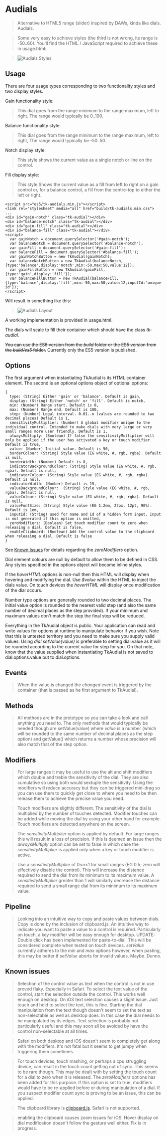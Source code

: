 # Audials

> Alternative to HTML5 range (slider) inspired by DAWs, kinda like dials. Audials.

> Some very easy to achieve styles (the third is not wrong, its range is -50..60). You'll find the HTML / JavaScript required to achieve these in usage.html:

> ![Audials Styles](styles.png?raw=true "Audials Styles")

## Usage

There are four usage types corresponding to two functionality styles and two display styles.

Gain functionality style:
> This dial goes from the range minimum to the range maximum, left to right. The range would typically be 0..100.

Balance functionality style:
> This dial goes from the range minimum to the range maximum, left to right, The range would typically be -50..50.

Notch display style:
> This style shows the current value as a single notch or line on the control.

Fill display style:
> This style Shows the current value as a fill from left to right on a gain control or, for a balance control, a fill from the centre-top to either the left or right.

```
<script src="es5/tk-audials.min.js"></script>
<link rel="stylesheet" media="all" href="build/tk-audials.min.css">
...
<div id="gain-notch" class="tk-audial"></div>
<div id="balance-notch" class="tk-audial"></div>
<div id="gain-fill" class="tk-audial"></div>
<div id="balance-fill" class="tk-audial"></div>
<script>
  var gainNotch = document.querySelector('#gain-notch');
  var balanceNotch = document.querySelector('#balance-notch');
  var gainFill = document.querySelector('#gain-fill');
  var balanceFill = document.querySelector('#balance-fill');
  var gainNotchButton = new TkAudial(gainNotch);
  var balanceNotchButton = new TkAudial(balanceNotch, {type:'balance',display:'notch',min:-50,max:50,value:12});
  var gainFillButton = new TkAudial(gainFill, {type:'gain',display:'fill'});
  var balanceFillButton = new TkAudial(balanceFill, {type:'balance',display:'fill',min:-50,max:50,value:12,inputId:'unique-id'});
</script>
```

Will result in something like this:
> ![Audials Layout](audials.png?raw=true "Audials Layout")

A working implementation is provided in usage.html.

The dials will scale to fill their container which should have the class *tk-audial*.

~~You can use the ES6 version from the *build* folder or the ES5 version from the *build/es5* folder.~~
Currently only the ES5 version is published.

## Options

The first argument when instantiating TkAudial is its HTML container element. The second is an optional options object of optional options:
```
{
  type: (String) Either 'gain' or 'balance'. Default is gain,
  display: (String) Either 'notch' or 'fill'. Default is notch,
  min: (Number) Range start. Default is 0,
  max: (Number) Range end. Default is 100,
  step: (Number) Legal interval. 0.01..n (values are rounded to two decimal places) Default is 1,
  sensitivityMultiplier: (Number) A global modifier unique to the individual control. Intended to make dials with very large or very small ranges more user friendly. Default is 1,
  alwaysMultiply: (Boolean) If false the sensitivityMultiplier will only be applied if the user has activated a key or touch modifier. Default is true,
  value: (Number) Initial value. Default is 50,
  borderColour: (String) Style value (EG white, #, rgb, rgba). Default is null,
  borderWidth: (Number) Default is 8,
  indicatorBackgroundColour: (String) Style value (EG white, #, rgb, rgba). Default is null,
  indicatorColour: (String) Style value (EG white, #, rgb, rgba). Default is null,
  indicatorWidth: (Number) Default is 15,
  valueBackgroundColour:  (String) Style value (EG white, #, rgb, rgba). Default is null,
  valueColour: (String) Style value (EG white, #, rgb, rgba). Default is null,
  valueFontSize: (String) Style value (EG 1.2em, 22px, 12pt, 90%). Default is 1em,
  inputId: (String) used for name and id of a hidden form input. Input is not generated if this option is omitted,
  zeroModifiers: (Boolean) Set touch modifier count to zero when releasing a dial. Default is false,
  enableClipboard: (Boolean) Add the control value to the clipboard when releasing a dial. Default is false
}
```
See [Known Issues](#known-issues) for details regarding the *zeroModifiers* option.

Dial element colours are null by default to allow them to be defined in CSS. Any styles specified in the options object will become inline styles.

If the *hoverHTML* options is non-null then this HTML will display when hovering and modifying the dial. Use *$value* within the HTML to inject the dials value. On touch devices the *hoverHTML* will display once modification of the dial occurs.

Number type options are generally rounded to two decimal places. The initial value option is rounded to the nearest valid step (and also the same number of decimal places as the step provided). If your minimum and maximum values don't match the step the final step will be reduced.

Everything in the TkAudial object is public. Your application can read and write values for options at runtime to manipulate behavior if you wish. Note that this is untested territory and you need to make sure you supply valid values. Using *dial.setValue(value)* is preferable to setting dial.value as it will be rounded according to the current value for step for you. On that note, know that the value supplied when instantiating TkAudial is not saved to dial.options.value but to dial.options.

## Events

> When the value is changed the *changed* event is triggered by the container (that is passed as he first argument to TkAudial).

## Methods

> All methods are in the prototype so you can take a look and call anything you need to. The only methods that would typically be needed though are setValue(value) where *value* is a number (which will be rounded to the same number of decimal places as the step option) and getValue() which returns a number whose precision will also match that of the step option.

## Modifiers

> For large ranges it may be useful to use the alt and shift modifiers which double and treble the sensitivity of the dial. They are also cumulative so using both would sextuple the sensitivity. Using the modifiers will reduce accuracy but they can be triggered mid-drag so you can use them to quickly get close to where you need to be then release them to achieve the precise value you need.

<!-- -->

> Touch modifiers are slightly different. The sensitivity of the dial is multiplied by the number of touches detected. Modifier touches can be added while moving the dial by using your other hand for example. Touch modifiers are detected anywhere on the screen.

<!-- -->

> The *sensitivityMultiplier* option is applied by default. For large ranges this will result in a loss of precision. If this is deemed an issue then the *alwaysMultiply* option can be set to false in which case the *sensitivityMultiplier* is applied only when a key or touch modifier is active.

<!-- -->

> Use a *sensitivityMultiplier* of 0<n<1 for small ranges (EG 0.5; zero will effectively disable the control). This will increase the distance required to send the dial from its minimum to its maximum value. A *sensitivityMultiplier* greater than 1 will similarly decrease the distance required to send a small range dial from its minimum to its maximum value.

## Pipeline

> Looking into an intuitive way to copy and paste values between dials. Copy is done by the inclusion of clipboard.js. An intuitive way to indicate you want to paste a value to a control is required. Particularly on touch, a key modifier will be easy enough for desktop. UPDATE: Double click has been implemented for paste-to-dial. This will be considered complete when tested on touch devices. *setValue* currently adheres to the *min* and *max* options however, when pasting, this may be better if *setValue* aborts for invalid values. Maybe. Dunno.

## Known issues

> Selection of the control value as text when the control is not in use proved flaky. Especially in Safari. To select the text value of the control, start the selection outside the control. This works well enough on desktop. On iOS text selection causes a slight issue. Just touch and hold to select the text, this is fine. Starting the dial manipulation from the text though doesn't seem to set the text as non-selectable as well as desktop does. In this case the dial needs to be manipulated by its edges. Text selection is probably not particularly useful and this may soon all be avoided by have the control non-selectable at all times.

<!-- -->

> Safari on both desktop and iOS doesn't seem to completely get along with the modifiers. It's not fatal but it seems to get jumpy when triggering them sometimes.

<!-- -->

> For touch devices, touch mashing, or perhaps a cpu struggling device, can result in the touch count getting out of sync. This seems to be rare though. This may be dealt with by setting the touch count for a dial to zero when it is released. The *zeroModifiers* options has been added for this purpose. If this option is set to true, modifiers would have to be re-applied before or during manipulation of a dial. If you suspect modifier count sync is proving to be an issue, this can be applied.

<!-- -->

> The clipboard library is [clipboard.js](https://zenorocha.github.io/clipboard.js/). Safari is not supported.

<!-- -->

> enabling the clipboard causes zoom issues for iOS. Hover display on dial modification doesn't follow the gesture well either. Fix is in progress.

